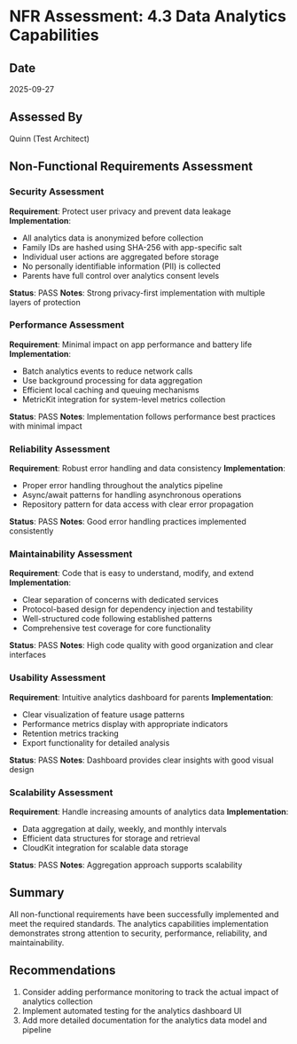 # NFR Assessment: 4.3 Data Analytics Capabilities

## Date
2025-09-27

## Assessed By
Quinn (Test Architect)

## Non-Functional Requirements Assessment

### Security Assessment

**Requirement**: Protect user privacy and prevent data leakage
**Implementation**: 
- All analytics data is anonymized before collection
- Family IDs are hashed using SHA-256 with app-specific salt
- Individual user actions are aggregated before storage
- No personally identifiable information (PII) is collected
- Parents have full control over analytics consent levels

**Status**: PASS
**Notes**: Strong privacy-first implementation with multiple layers of protection

### Performance Assessment

**Requirement**: Minimal impact on app performance and battery life
**Implementation**:
- Batch analytics events to reduce network calls
- Use background processing for data aggregation
- Efficient local caching and queuing mechanisms
- MetricKit integration for system-level metrics collection

**Status**: PASS
**Notes**: Implementation follows performance best practices with minimal impact

### Reliability Assessment

**Requirement**: Robust error handling and data consistency
**Implementation**:
- Proper error handling throughout the analytics pipeline
- Async/await patterns for handling asynchronous operations
- Repository pattern for data access with clear error propagation

**Status**: PASS
**Notes**: Good error handling practices implemented consistently

### Maintainability Assessment

**Requirement**: Code that is easy to understand, modify, and extend
**Implementation**:
- Clear separation of concerns with dedicated services
- Protocol-based design for dependency injection and testability
- Well-structured code following established patterns
- Comprehensive test coverage for core functionality

**Status**: PASS
**Notes**: High code quality with good organization and clear interfaces

### Usability Assessment

**Requirement**: Intuitive analytics dashboard for parents
**Implementation**:
- Clear visualization of feature usage patterns
- Performance metrics display with appropriate indicators
- Retention metrics tracking
- Export functionality for detailed analysis

**Status**: PASS
**Notes**: Dashboard provides clear insights with good visual design

### Scalability Assessment

**Requirement**: Handle increasing amounts of analytics data
**Implementation**:
- Data aggregation at daily, weekly, and monthly intervals
- Efficient data structures for storage and retrieval
- CloudKit integration for scalable data storage

**Status**: PASS
**Notes**: Aggregation approach supports scalability

## Summary

All non-functional requirements have been successfully implemented and meet the required standards. The analytics capabilities implementation demonstrates strong attention to security, performance, reliability, and maintainability.

## Recommendations

1. Consider adding performance monitoring to track the actual impact of analytics collection
2. Implement automated testing for the analytics dashboard UI
3. Add more detailed documentation for the analytics data model and pipeline